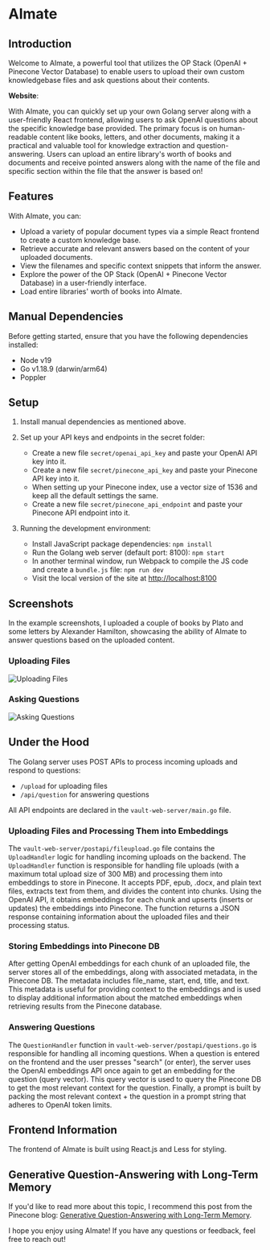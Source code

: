 # AImate 

## Introduction
Welcome to AImate, a powerful tool that utilizes the OP Stack (OpenAI + Pinecone Vector Database) to enable users to upload their own custom knowledgebase files and ask questions about their contents.

**Website**: 



With AImate, you can quickly set up your own Golang server along with a user-friendly React frontend, allowing users to ask OpenAI questions about the specific knowledge base provided. The primary focus is on human-readable content like books, letters, and other documents, making it a practical and valuable tool for knowledge extraction and question-answering. Users can upload an entire library's worth of books and documents and receive pointed answers along with the name of the file and specific section within the file that the answer is based on!

## Features

With AImate, you can:

- Upload a variety of popular document types via a simple React frontend to create a custom knowledge base.
- Retrieve accurate and relevant answers based on the content of your uploaded documents.
- View the filenames and specific context snippets that inform the answer.
- Explore the power of the OP Stack (OpenAI + Pinecone Vector Database) in a user-friendly interface.
- Load entire libraries' worth of books into AImate.

## Manual Dependencies

Before getting started, ensure that you have the following dependencies installed:

- Node v19
- Go v1.18.9 (darwin/arm64)
- Poppler

## Setup

1. Install manual dependencies as mentioned above.

2. Set up your API keys and endpoints in the secret folder:
   - Create a new file `secret/openai_api_key` and paste your OpenAI API key into it.
   - Create a new file `secret/pinecone_api_key` and paste your Pinecone API key into it.
   - When setting up your Pinecone index, use a vector size of 1536 and keep all the default settings the same.
   - Create a new file `secret/pinecone_api_endpoint` and paste your Pinecone API endpoint into it.

3. Running the development environment:
   - Install JavaScript package dependencies: `npm install`
   - Run the Golang web server (default port: 8100): `npm start`
   - In another terminal window, run Webpack to compile the JS code and create a `bundle.js` file: `npm run dev`
   - Visit the local version of the site at [http://localhost:8100](http://localhost:8100)

## Screenshots

In the example screenshots, I uploaded a couple of books by Plato and some letters by Alexander Hamilton, showcasing the ability of AImate to answer questions based on the uploaded content.

### Uploading Files
![Uploading Files](upload_screenshots.png)

### Asking Questions
![Asking Questions](question_screenshots.png)

## Under the Hood

The Golang server uses POST APIs to process incoming uploads and respond to questions:

- `/upload` for uploading files
- `/api/question` for answering questions

All API endpoints are declared in the `vault-web-server/main.go` file.

### Uploading Files and Processing Them into Embeddings

The `vault-web-server/postapi/fileupload.go` file contains the `UploadHandler` logic for handling incoming uploads on the backend. The `UploadHandler` function is responsible for handling file uploads (with a maximum total upload size of 300 MB) and processing them into embeddings to store in Pinecone. It accepts PDF, epub, .docx, and plain text files, extracts text from them, and divides the content into chunks. Using the OpenAI API, it obtains embeddings for each chunk and upserts (inserts or updates) the embeddings into Pinecone. The function returns a JSON response containing information about the uploaded files and their processing status.

### Storing Embeddings into Pinecone DB

After getting OpenAI embeddings for each chunk of an uploaded file, the server stores all of the embeddings, along with associated metadata, in the Pinecone DB. The metadata includes file_name, start, end, title, and text. This metadata is useful for providing context to the embeddings and is used to display additional information about the matched embeddings when retrieving results from the Pinecone database.

### Answering Questions

The `QuestionHandler` function in `vault-web-server/postapi/questions.go` is responsible for handling all incoming questions. When a question is entered on the frontend and the user presses "search" (or enter), the server uses the OpenAI embeddings API once again to get an embedding for the question (query vector). This query vector is used to query the Pinecone DB to get the most relevant context for the question. Finally, a prompt is built by packing the most relevant context + the question in a prompt string that adheres to OpenAI token limits.

## Frontend Information

The frontend of AImate is built using React.js and Less for styling.

## Generative Question-Answering with Long-Term Memory

If you'd like to read more about this topic, I recommend this post from the Pinecone blog: [Generative Question-Answering with Long-Term Memory](https://www.pinecone.io/learn/openai-gen-qa/).

I hope you enjoy using AImate! If you have any questions or feedback, feel free to reach out!
